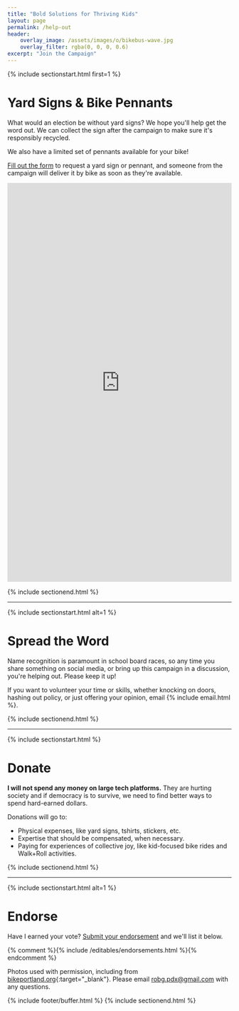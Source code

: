 ```yaml
---
title: "Bold Solutions for Thriving Kids"
layout: page
permalink: /help-out
header:
    overlay_image: /assets/images/o/bikebus-wave.jpg
    overlay_filter: rgba(0, 0, 0, 0.6)
excerpt: "Join the Campaign"
---
```


{% include sectionstart.html first=1 %}
# Yard Signs & Bike Pennants

What would an election be without yard signs? We hope you'll help get the word out. We can collect the sign
after the campaign to make sure it's responsibly recycled.

We also have a limited set of pennants available for your bike!

<a href="https://forms.gle/xvREEnHBhnNTSRT26" target="_blank">Fill out the form</a> to request a yard sign or pennant, and someone from the campaign will deliver it by bike as soon as they're available.

<iframe src="https://docs.google.com/forms/d/e/1FAIpQLSejNujRJT78jugfp7RBuprVprvR39sMmAEpS7Rl6w6keN71RA/viewform?embedded=true" width="" height="895" frameborder="0" marginheight="0" marginwidth="0" style="width: 100%">Loading…</iframe>

{% include sectionend.html %}

<hr class="section-sep" />

{% include sectionstart.html alt=1 %}
# Spread the Word

Name recognition is paramount in school board races, so any time you share something on social media,
or bring up this campaign in a discussion, you're helping out. Please keep it up!

If you want to volunteer your time or skills, whether knocking on doors, hashing out policy,
or just offering your opinion, email {% include email.html %}.

{% include sectionend.html %}

<hr class="section-sep" />

{% include sectionstart.html %}
# Donate

**I will not spend any money on large tech platforms.** They are hurting society and if democracy is to survive,
we need to find better ways to spend hard-earned dollars.

Donations will go to:

- Physical expenses, like yard signs, tshirts, stickers, etc.
- Expertise that should be compensated, when necessary.
- Paying for experiences of collective joy, like kid-focused bike rides and Walk+Roll activities.

{% include sectionend.html %}

<hr class="section-sep" />

{% include sectionstart.html alt=1 %}
# Endorse

Have I earned your vote? [Submit your endorsement](https://docs.google.com/forms/d/e/1FAIpQLSfImNCNLS2rpueNEsSXdemyCdngafv7iF7UsTwZLhDl7iMKuw/viewform?usp=sharing) and we'll list it below.

{% comment %}{% include /editables/endorsements.html %}{% endcomment %}

Photos used with permission, including from [bikeportland.org](https://bikeportland.org){:target="_blank"}.
Please email [robg.pdx@gmail.com](mailto:robg.pdx@gmail.com) with any questions.

{% include footer/buffer.html %}
{% include sectionend.html %}
